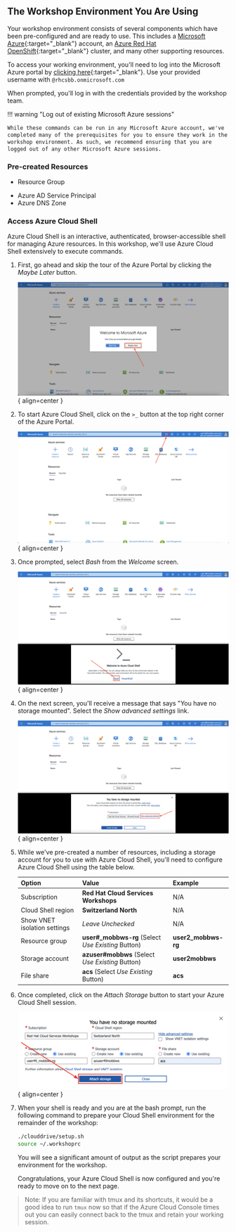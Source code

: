 ## The Workshop Environment You Are Using

Your workshop environment consists of several components which have been pre-configured and are ready to use. This includes a [Microsoft Azure](https://azure.microsoft.com/en-us/){:target="_blank"} account, an [Azure Red Hat OpenShift](https://azure.microsoft.com/en-us/products/openshift/){:target="_blank"} cluster, and many other supporting resources.

To access your working environment, you'll need to log into the Microsoft Azure portal by [clicking here](https://portal.azure.com){:target="_blank"}.  Use your provided username with `@rhcsbb.onmicrosoft.com`

When prompted, you'll log in with the credentials provided by the workshop team.

!!! warning "Log out of existing Microsoft Azure sessions"

    While these commands can be run in any Microsoft Azure account, we've completed many of the prerequisites for you to ensure they work in the workshop environment. As such, we recommend ensuring that you are logged out of any other Microsoft Azure sessions.

### Pre-created Resources

- Resource Group
<!--- vNet (with two subnets)
- Azure Red Hat OpenShift Cluster -->
- Azure AD Service Principal
- Azure DNS Zone

### Access Azure Cloud Shell

Azure Cloud Shell is an interactive, authenticated, browser-accessible shell for managing Azure resources. In this workshop, we'll use Azure Cloud Shell extensively to execute commands.

1. First, go ahead and skip the tour of the Azure Portal by clicking the *Maybe Later* button.

    ![Azure Portal Skip Tour](../assets/images/overview-skip-tour.png){ align=center }

1. To start Azure Cloud Shell, click on the `>_` button at the top right corner of the Azure Portal.

    ![Azure Portal Cloud Shell](../assets/images/overview-cloud-shell-icon.png){ align=center }

1. Once prompted, select *Bash* from the *Welcome* screen.

    ![Cloud Shell Language Choice](../assets/images/cloud-shell-bash.png){ align=center }

1. On the next screen, you'll receive a message that says "You have no storage mounted". Select the *Show advanced settings* link.

    ![Cloud Shell Show Advanced Options](../assets/images/cloud-shell-show-advanced-options.png){ align=center }

1. While we've pre-created a number of resources, including a storage account for you to use with Azure Cloud Shell, you'll need to configure Azure Cloud Shell using the table below.

    | Option     | Value                               | Example |
    | ----------- | ------------------------------------ | -------- |
    | Subscription       | **Red Hat Cloud Services Workshops**  | N/A |
    | Cloud Shell region       | **Switzerland North**                 | N/A |
    | Show VNET isolation settings    | *Leave Unchecked* | N/A |
    | Resource group       | **user#_mobbws-rg** (Select *Use Existing* Button) | **user2_mobbws-rg** |
    | Storage account       | **azuser#mobbws** (Select *Use Existing* Button) | **user2mobbws** |
    | File share       | **acs** (Select *Use Existing* Button) | **acs** |

1. Once completed, click on the *Attach Storage* button to start your Azure Cloud Shell session.

    ![Cloud Shell Create Storage](../assets/images/cloud-shell-create-storage.png){ align=center }

1. When your shell is ready and you are at the bash prompt, run the following command to prepare your Cloud Shell environment for the remainder of the workshop:

    ```bash
    ./clouddrive/setup.sh
    source ~/.workshoprc
    ```

    You will see a significant amount of output as the script prepares your environment for the workshop.

    Congratulations, your Azure Cloud Shell is now configured and you're ready to move on to the next page.

> Note: If you are familiar with tmux and its shortcuts, it would be a good idea to run `tmux` now so that if the Azure Cloud Console times out you can easily connect back to the tmux and retain your working session.

